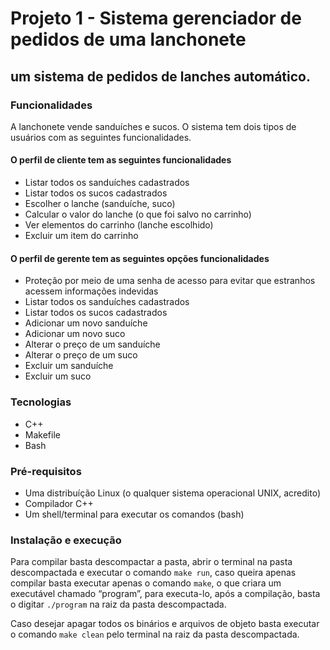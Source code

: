 # Projeto 1 - Sistema gerenciador de pedidos de uma lanchonete
## um sistema de pedidos de lanches automático.

### Funcionalidades
A lanchonete vende sanduíches e sucos. O sistema tem dois tipos de usuários com as seguintes funcionalidades.
#### O perfil de cliente tem as seguintes funcionalidades
- Listar todos os sanduíches cadastrados
- Listar todos os sucos cadastrados
- Escolher o lanche (sanduíche, suco)
- Calcular o valor do lanche (o que foi salvo no carrinho)
- Ver elementos do carrinho (lanche escolhido)
- Excluir um item do carrinho
#### O perfil de gerente tem as seguintes opções funcionalidades
- Proteção por meio de uma senha de acesso para evitar que estranhos acessem informações indevidas
- Listar todos os sanduíches cadastrados
- Listar todos os sucos cadastrados
- Adicionar um novo sanduíche
- Adicionar um novo suco
- Alterar o preço de um sanduíche
- Alterar o preço de um suco
- Excluir um sanduíche
- Excluir um suco

### Tecnologias
- C++
- Makefile
- Bash

### Pré-requisitos
- Uma distribuíção Linux (o qualquer sistema operacional UNIX, acredito)
- Compilador C++
- Um shell/terminal para executar os comandos (bash)

### Instalação e execução
Para compilar basta descompactar a pasta, abrir o terminal na pasta descompactada e executar o comando `make run`, caso queira apenas compilar basta executar apenas o comando `make`, o que criara um executável chamado “program”, para executa-lo, após a compilação, basta o digitar `./program` na raiz da pasta descompactada.

Caso desejar apagar todos os binários e arquivos de objeto basta executar o comando `make clean` pelo terminal na raiz da pasta descompactada.
